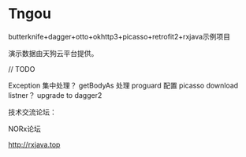 # Tngou
butterknife+dagger+otto+okhttp3+picasso+retrofit2+rxjava示例项目

演示数据由天狗云平台提供。

// TODO

Exception 集中处理？
getBodyAs 处理
proguard 配置
picasso download listner？
upgrade to dagger2


技术交流论坛：

   NORx论坛

   http://rxjava.top
